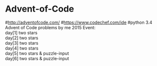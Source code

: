 # Advent-of-Code
#http://adventofcode.com/
#https://www.codechef.com/ide
#python 3.4
Advent of Code problems by me
2015 Event:  
day[1] two stars  
day[2] two stars  
day[3] two stars  
day[4] two stars  
day[5] two stars & puzzle-input  
day[6] two stars & puzzle-input  
